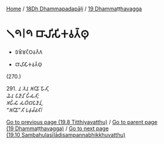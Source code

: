 
[Home](/) / [18Dh Dhammapadapāḷi](...md) / [19 Dhammaṭṭhavagga](../18Dh/19.md)

# 𑁧𑁯𑁇𑁯 𑀩𑀸𑀮𑀺𑀲𑀺𑀓𑀯𑀢𑁆𑀣𑀼

* 𑀥𑀫𑁆𑀫𑀝𑁆𑀞𑀯𑀕𑁆𑀕

* 𑀩𑀸𑀮𑀺𑀲𑀺𑀓𑀯𑀢𑁆𑀣𑀼

(270.)

291\. _𑀦 𑀢𑁂𑀦 𑀅𑀭𑀺𑀬𑁄 𑀳𑁄𑀢𑀺,_  
_𑀬𑁂𑀦 𑀧𑀸𑀡𑀸𑀦𑀺 𑀳𑀺𑀁𑀲𑀢𑀺;_  
_𑀅𑀳𑀺𑀁𑀲𑀸 𑀲𑀩𑁆𑀩𑀧𑀸𑀡𑀸𑀦𑀁,_  
_“𑀅𑀭𑀺𑀬𑁄”𑀢𑀺 𑀧𑀯𑀼𑀘𑁆𑀘𑀢𑀺𑁇_  


[Go to previous page (19.8 Titthiyavatthu)](19.8.md) / [Go to parent page (19 Dhammaṭṭhavagga)](../18Dh/19.md) / [Go to next page (19.10 Sambahulasīlādisampannabhikkhuvatthu)](19.10.md)


